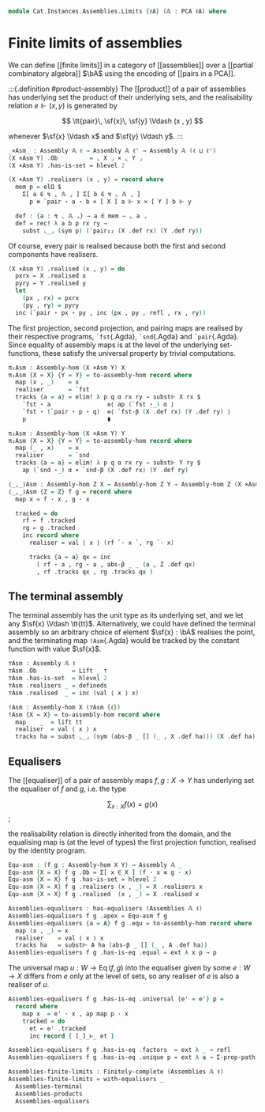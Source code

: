 <!--
```agda
open import Cat.Diagram.Limit.Finite
open import Cat.Instances.Assemblies
open import Cat.Diagram.Equaliser
open import Cat.Diagram.Terminal
open import Cat.Diagram.Product
open import Cat.Prelude

open import Data.Partial.Total
open import Data.Partial.Base
open import Data.Vec.Base using ([] ; _∷_)

open import Realisability.PCA

import Realisability.Data.Pair
import Realisability.PCA.Sugar
import Realisability.Base
```
-->

```agda
module Cat.Instances.Assemblies.Limits {ℓA} (𝔸 : PCA ℓA) where
```

<!--
```agda
open Realisability.Data.Pair 𝔸
open Realisability.PCA.Sugar 𝔸
open Realisability.Base 𝔸

open is-equaliser
open is-product
open Equaliser
open Terminal
open Product

private variable
  ℓ ℓ' : Level
  X Y Z : Assembly 𝔸 ℓ
```
-->

# Finite limits of assemblies

We can define [[finite limits]] in a category of [[assemblies]] over a
[[partial combinatory algebra]] $\bA$ using the encoding of [[pairs in a
PCA]].

:::{.definition #product-assembly}
The [[product]] of a pair of assemblies has underlying set the product
of their underlying sets, and the realisability relation $e \Vdash (x ,
y)$ is generated by

$$
\tt{pair}\, \sf{x}\, \sf{y} \Vdash (x , y)
$$

whenever $\sf{x} \Vdash x$ and $\sf{y} \Vdash y$.
:::

```agda
_×Asm_ : Assembly 𝔸 ℓ → Assembly 𝔸 ℓ' → Assembly 𝔸 (ℓ ⊔ ℓ')
(X ×Asm Y) .Ob         = ⌞ X ⌟ × ⌞ Y ⌟
(X ×Asm Y) .has-is-set = hlevel 2

(X ×Asm Y) .realisers (x , y) = record where
  mem p = elΩ $
    Σ[ a ∈ ↯ ⌞ 𝔸 ⌟ ] Σ[ b ∈ ↯ ⌞ 𝔸 ⌟ ]
      p ≡ `pair ⋆ a ⋆ b × [ X ] a ⊩ x × [ Y ] b ⊩ y

  def : {a : ↯ ⌞ 𝔸 ⌟} → a ∈ mem → ⌞ a ⌟
  def = rec! λ a b p rx ry →
    subst ⌞_⌟ (sym p) (`pair↓₂ (X .def rx) (Y .def ry))
```

Of course, every pair is realised because both the first and second
components have realisers.

```agda
(X ×Asm Y) .realised (x , y) = do
  pxrx ← X .realised x
  pyry ← Y .realised y
  let
    (px , rx) = pxrx
    (py , ry) = pyry
  inc (`pair ⋆ px ⋆ py , inc (px , py , refl , rx , ry))
```

The first projection, second projection, and pairing maps are realised
by their respective programs, `` `fst ``{.Agda}, `` `snd ``{.Agda} and
`` `pair ``{.Agda}. Since equality of assembly maps is at the level of
the underlying set-functions, these satisfy the universal property by
trivial computations.

```agda
π₁Asm : Assembly-hom (X ×Asm Y) X
π₁Asm {X = X} {Y = Y} = to-assembly-hom record where
  map (x , _)    = x
  realiser       = `fst
  tracks {a = a} = elim! λ p q α rx ry → subst⊩ X rx $
    `fst ⋆ a                ≡⟨ ap (`fst ⋆_) α ⟩
    `fst ⋆ (`pair ⋆ p ⋆ q)  ≡⟨ `fst-β (X .def rx) (Y .def ry) ⟩
    p                       ∎

π₂Asm : Assembly-hom (X ×Asm Y) Y
π₂Asm {X = X} {Y = Y} = to-assembly-hom record where
  map (_ , x)    = x
  realiser       = `snd
  tracks {a = a} = elim! λ p q α rx ry → subst⊩ Y ry $
    ap (`snd ⋆_) α ∙ `snd-β (X .def rx) (Y .def ry)

⟨_,_⟩Asm : Assembly-hom Z X → Assembly-hom Z Y → Assembly-hom Z (X ×Asm Y)
⟨_,_⟩Asm {Z = Z} f g = record where
  map x = f · x , g · x

  tracked = do
    rf ← f .tracked
    rg ← g .tracked
    inc record where
      realiser = val ⟨ x ⟩ (rf `· x `, rg `· x)

      tracks {a = a} qx = inc
        ( rf ⋆ a , rg ⋆ a , abs-β _ _ (a , Z .def qx)
        , rf .tracks qx , rg .tracks qx )
```

<!--
```agda
Assemblies-products : has-products (Assemblies 𝔸 ℓ)
Assemblies-products X Y .apex = X ×Asm Y
Assemblies-products X Y .π₁ = π₁Asm
Assemblies-products X Y .π₂ = π₂Asm
Assemblies-products X Y .has-is-product .⟨_,_⟩ f g = ⟨ f , g ⟩Asm
Assemblies-products X Y .has-is-product .π₁∘⟨⟩ = ext λ _ → refl
Assemblies-products X Y .has-is-product .π₂∘⟨⟩ = ext λ _ → refl
Assemblies-products X Y .has-is-product .unique p q = ext λ a → p ·ₚ a ,ₚ q ·ₚ a
```
-->

## The terminal assembly

The terminal assembly has the unit type as its underlying set, and we
let any $\sf{x} \Vdash \tt{tt}$. Alternatively, we could have defined
the terminal assembly so an arbitrary choice of element $\sf{x} : \bA$
realises the point, and the terminating map `!Asm`{.Agda} would be
tracked by the constant function with value $\sf{x}$.

```agda
⊤Asm : Assembly 𝔸 ℓ
⊤Asm .Ob          = Lift _ ⊤
⊤Asm .has-is-set  = hlevel 2
⊤Asm .realisers _ = defineds
⊤Asm .realised  _ = inc (val ⟨ x ⟩ x)

!Asm : Assembly-hom X (⊤Asm {ℓ})
!Asm {X = X} = to-assembly-hom record where
  map    _  = lift tt
  realiser  = val ⟨ x ⟩ x
  tracks ha = subst ⌞_⌟ (sym (abs-β _ [] (_ , X .def ha))) (X .def ha)
```

<!--
```agda
Assemblies-terminal : Terminal (Assemblies 𝔸 ℓ)
Assemblies-terminal .top = ⊤Asm
Assemblies-terminal .has⊤ X .centre  = !Asm
Assemblies-terminal .has⊤ X .paths x = ext λ _ → refl
```
-->

## Equalisers

The [[equaliser]] of a pair of assembly maps $f, g : X \to Y$ has
underlying set the equaliser of $f$ and $g$, i.e. the type

$$
\sum_{x : X} f(x) = g(x)
$$;

the realisability relation is directly inherited from the domain,
and the equalising map is (at the level of types) the first projection
function, realised by the identity program.

```agda
Equ-asm : (f g : Assembly-hom X Y) → Assembly 𝔸 _
Equ-asm {X = X} f g .Ob = Σ[ x ∈ X ] (f · x ≡ g · x)
Equ-asm {X = X} f g .has-is-set = hlevel 2
Equ-asm {X = X} f g .realisers (x , _) = X .realisers x
Equ-asm {X = X} f g .realised  (x , _) = X .realised x

Assemblies-equalisers : has-equalisers (Assemblies 𝔸 ℓ)
Assemblies-equalisers f g .apex = Equ-asm f g
Assemblies-equalisers {a = A} f g .equ = to-assembly-hom record where
  map (x , _) = x
  realiser    = val ⟨ x ⟩ x
  tracks ha   = subst⊩ A ha (abs-β _ [] (_ , A .def ha))
Assemblies-equalisers f g .has-is-eq .equal = ext λ x p → p
```

The universal map $u : W \to \operatorname{Eq}(f,g)$ into the equaliser
given by some $e : W \to X$ differs from $e$ only at the level of sets,
so any realiser of $e$ is also a realiser of $u$.

```agda
Assemblies-equalisers f g .has-is-eq .universal {e' = e'} p =
  record where
    map x  = e' · x , ap map p · x
    tracked = do
      et ← e' .tracked
      inc record { [_]_⊢_ et }

Assemblies-equalisers f g .has-is-eq .factors  = ext λ _ → refl
Assemblies-equalisers f g .has-is-eq .unique p = ext λ a → Σ-prop-path! (p ·ₚ a)

Assemblies-finite-limits : Finitely-complete (Assemblies 𝔸 ℓ)
Assemblies-finite-limits = with-equalisers _
  Assemblies-terminal
  Assemblies-products
  Assemblies-equalisers
```
